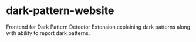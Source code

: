 # dark-pattern-website
Frontend for Dark Pattern Detector Extension explaining dark patterns along with ability to report dark patterns.
